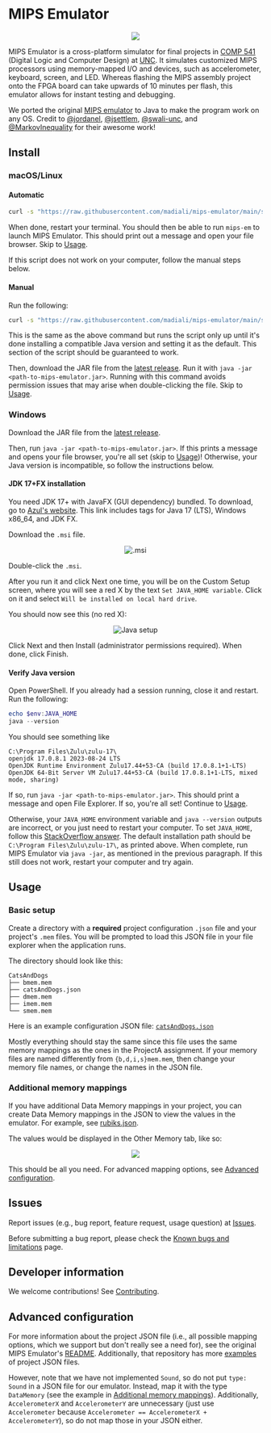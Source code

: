 # MIPS Emulator

<p align="center">
  <img src="https://i.imgur.com/y0gdKg6.gif">
</p>

MIPS Emulator is a cross-platform simulator for final projects in [COMP 541](https://comp541.web.unc.edu/) (Digital Logic and Computer Design) at [UNC](https://www.unc.edu/). It simulates customized MIPS processors using memory-mapped I/O and devices, such as accelerometer, keyboard, screen, and LED. Whereas flashing the MIPS assembly project onto the FPGA board can take upwards of 10 minutes per flash, this emulator allows for instant testing and debugging.

We ported the original [MIPS emulator](https://github.com/jordanel/mips-emulator) to Java to make the program work on any OS. Credit to [@jordanel](https://github.com/jordanel), [@jsettlem](https://github.com/jsettlem), [@swali-unc](https://github.com/swali-unc), and [@MarkovInequality](https://github.com/MarkovInequality) for their awesome work!

## Install

### macOS/Linux

#### Automatic

```bash
curl -s "https://raw.githubusercontent.com/madiali/mips-emulator/main/src/main/sh/install.sh" | bash
```

When done, restart your terminal. You should then be able to run `mips-em` to launch MIPS Emulator. This should print out a message and open your file browser. Skip to [Usage](#usage).

If this script does not work on your computer, follow the manual steps below.

#### Manual

Run the following:

```bash
curl -s "https://raw.githubusercontent.com/madiali/mips-emulator/main/src/main/sh/install.sh" | sed -n '/<<< Install Java <<</q;p' | bash
```

This is the same as the above command but runs the script only up until it's done installing a compatible Java version and setting it as the default. This section of the script should be guaranteed to work.

Then, download the JAR file from the [latest release](https://github.com/madiali/mips-emulator/releases/latest). Run it with `java -jar <path-to-mips-emulator.jar>`. Running with this command avoids permission issues that may arise when double-clicking the file. Skip to [Usage](#usage).

### Windows

Download the JAR file from the [latest release](https://github.com/madiali/mips-emulator/releases/latest).

Then, run `java -jar <path-to-mips-emulator.jar>`. If this prints a message and opens your file browser, you're all set (skip to [Usage](#usage))! Otherwise, your Java version is incompatible, so follow the instructions below.

#### JDK 17+FX installation

You need JDK 17+ with JavaFX (GUI dependency) bundled. To download, go to [Azul's website](https://www.azul.com/downloads/?version=java-17-lts&os=windows&architecture=x86-64-bit&package=jdk-fx#zulu). This link includes tags for Java 17 (LTS), Windows x86_64, and JDK FX.

Download the `.msi` file.

<div align="center">

![.msi](https://i.imgur.com/xqBnzlc.png)

</div>

Double-click the `.msi`.

After you run it and click Next one time, you will be on the Custom Setup screen, where you will see a red X by the text `Set JAVA_HOME variable`. Click on it and select `Will be installed on local hard drive`.

You should now see this (no red X):

<div align="center">

![Java setup](https://i.imgur.com/1sLcDoq.png)

</div>

Click Next and then Install (administrator permissions required). When done, click Finish.

#### Verify Java version

Open PowerShell. If you already had a session running, close it and restart. Run the following:

```powershell
echo $env:JAVA_HOME
java --version
```

You should see something like

```text
C:\Program Files\Zulu\zulu-17\
openjdk 17.0.8.1 2023-08-24 LTS
OpenJDK Runtime Environment Zulu17.44+53-CA (build 17.0.8.1+1-LTS)
OpenJDK 64-Bit Server VM Zulu17.44+53-CA (build 17.0.8.1+1-LTS, mixed mode, sharing)
```

If so, run `java -jar <path-to-mips-emulator.jar>`. This should print a message and open File Explorer. If so, you're all set! Continue to [Usage](#usage).

Otherwise, your `JAVA_HOME` environment variable and `java --version` outputs are incorrect, or you just need to restart your computer. To set `JAVA_HOME`, follow this [StackOverflow answer](https://stackoverflow.com/a/6521412/18479243). The default installation path should be `C:\Program Files\Zulu\zulu-17\`, as printed above. When complete, run MIPS Emulator via `java -jar`, as mentioned in the previous paragraph. If this still does not work, restart your computer and try again.

## Usage

### Basic setup

Create a directory with a **required** project configuration `.json` file and
your project's `.mem` files. You will be prompted to load this JSON file in your file explorer when the application runs.

The directory should look like this:

```text
CatsAndDogs
├── bmem.mem
├── catsAndDogs.json
├── dmem.mem
├── imem.mem
└── smem.mem
```

Here is an example configuration JSON file: [`catsAndDogs.json`](src/test/TestProjects/CatsAndDogs/catsAndDogs.json)

Mostly everything should stay the same since this file uses the same memory mappings as the ones in the ProjectA assignment. If your memory files are named differently from `{b,d,i,s}mem.mem`, then change your memory file names, or change the names in the JSON file.

### Additional memory mappings

If you have additional Data Memory mappings in your project, you can create Data Memory mappings in the JSON to view the values in the emulator.
For example, see [rubiks.json](src/test/TestProjects/Rubik's/rubiks.json).

The values would be displayed in the Other Memory tab, like so:

<p align="center">
  <img src="https://i.imgur.com/kVI5min.png">
</p>

This should be all you need. For advanced mapping options, see [Advanced configuration](#advanced-configuration).

## Issues

Report issues (e.g., bug report, feature request, usage question) at [Issues](https://github.com/madiali/mips-emulator/issues).

Before submitting a bug report, please check the [Known bugs and limitations](https://github.com/madiali/mips-emulator/wiki/Known-bugs-and-limitations) page.

## Developer information

We welcome contributions! See [Contributing](.github/CONTRIBUTING.md).

## Advanced configuration

For more information about the project JSON file (i.e., all possible mapping options, which we support but don't really see a need for), see the original MIPS Emulator's [README](https://github.com/jordanel/mips-emulator). Additionally, that repository has more [examples](https://github.com/jordanel/mips-emulator/tree/master/projects) of project JSON files.

However, note that we have not implemented `Sound`, so do not put `type: Sound` in a JSON file for our emulator. Instead, map it with the type `DataMemory` (see the example in [Additional memory mappings](#additional-memory-mappings)). Additionally, `AccelerometerX` and `AccelerometerY` are unnecessary (just use `Accelerometer` because `Accelerometer == AccelerometerX + AccelerometerY`), so do not map those in your JSON either.
